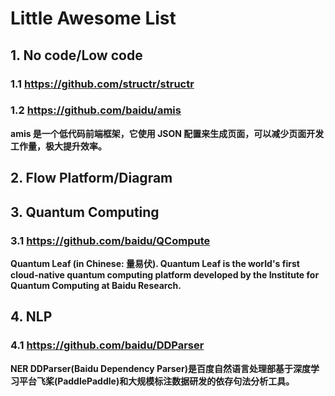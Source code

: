 # Little Awesome List

## 1. No code/Low code
### 1.1 https://github.com/structr/structr
### 1.2 https://github.com/baidu/amis
**amis 是一个低代码前端框架，它使用 JSON 配置来生成页面，可以减少页面开发工作量，极大提升效率。**

## 2. Flow Platform/Diagram


## 3. Quantum Computing
### 3.1 https://github.com/baidu/QCompute
**Quantum Leaf (in Chinese: 量易伏). Quantum Leaf is the world's first cloud-native quantum computing platform developed by the Institute for Quantum Computing at Baidu Research.**


## 4. NLP
### 4.1 https://github.com/baidu/DDParser
**NER DDParser(Baidu Dependency Parser)是百度自然语言处理部基于深度学习平台飞桨(PaddlePaddle)和大规模标注数据研发的依存句法分析工具。**
